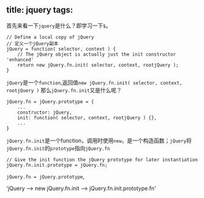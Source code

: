 title: jquery
tags:
---
首先来看一下`jquery`是什么？即学习一下`$`。

```
// Define a local copy of jQuery
// 定义一个jQuery副本
jQuery = function( selector, context ) {
	// The jQuery object is actually just the init constructor 'enhanced'
	return new jQuery.fn.init( selector, context, rootjQuery );
}
```
`jQuery`是一个`function`,返回值`new jQuery.fn.init( selector, context, rootjQuery )`
那么`jQuery.fn.init`又是什么呢？
```
jQuery.fn = jQuery.prototype = {
	...
	constructor: jQuery,
	init: function( selector, context, rootjQuery ) {},
	...
}
```
`jQuery.fn.init`是一个function，调用时使用`new`，是一个构造函数；`jQuery`将`jQuery.fn.init`的`prototype`指向`jQuery.fn`

```
// Give the init function the jQuery prototype for later instantiation
jQuery.fn.init.prototype = jQuery.fn;
```
`jQuery.fn = jQuery.prototype`,

'jQuery --> new jQuery.fn.init --> jQuery.fn.init.prototype.fn'
